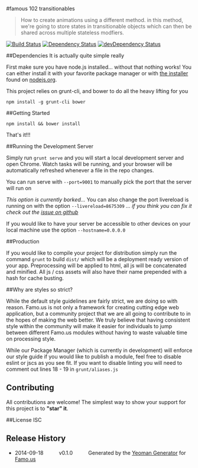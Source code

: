 #famous 102 transitionables
> How to create animations using a different method. in this method, we're going to store states in transitionable objects which can then be shared across multiple stateless modfiers.

[![Build Status](https://travis-ci.org/heldrida/famous-102-transitionables.svg?branch=master)](https://travis-ci.org/heldrida/famous-102-transitionables) [![Dependency Status](https://david-dm.org/heldrida/famous-102-transitionables.svg)](https://david-dm.org/heldrida/famous-102-transitionables) [![devDependency Status](https://david-dm.org/heldrida/famous-102-transitionables/dev-status.svg)](https://david-dm.org/heldrida/famous-102-transitionables#info=devDependencies)

##Dependencies
It is actually quite simple really

First make sure you have node.js installed... without that nothing works!  You can either install it with your favorite package manager or with [the installer](http://nodejs.org/download) found on [nodejs.org](http://nodejs.org).

This project relies on grunt-cli, and bower to do all the heavy lifting for you

```
npm install -g grunt-cli bower
```

##Getting Started

```
npm install && bower install
```

That's it!!!

##Running the Development Server

Simply run ```grunt serve``` and you will start a local development server and open Chrome.  Watch tasks will be running, and your browser will be automatically refreshed whenever a file in the repo changes.

You can run serve with ```--port=9001``` to manually pick the port that the server will run on

*This option is currently borked...*
You can also change the port livereload is running on with the option ```--livereload=8675309```
*... if you think you can fix it check out the [issue on github](https://github.com/Famous/generator-famous/issues/22)*

If you would like to have your server be accessible to other devices on your local machine use the option ```--hostname=0.0.0.0```

##Production

If you would like to compile your project for distribution simply run the command ```grunt``` to build ```dist/``` which will be a deployment ready version of your app.  Preprocessing will be applied to html, all js will be concatenated and minified.  All js / css assets will also have their name prepended with a hash for cache busting.

##Why are styles so strict?

While the default style guidelines are fairly strict, we are doing so with reason.  Famo.us is not only a framework for creating cutting edge web application, but a community project that we are all going to contribute to in the hopes of making the web better.  We truly believe that having consistent style within the community will make it easier for individuals to jump between different Famo.us modules without having to waste valuable time on processing style.

While our Package Manager (which is currently in development) will enforce our style guide if you would like to publish a module, feel free to disable eslint or jscs as you see fit.  If you want to disable linting you will need to comment out lines 18 - 19 in ```grunt/aliases.js```

## Contributing
All contributions are welcome! The simplest way to show your support for this project is to **"star" it**.

##License
ISC

## Release History
 * 2014-09-18   v0.1.0   Generated by the [Yeoman Generator](https://github.com/famous/generator-famous) for [Famo.us](http://famo.us)